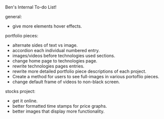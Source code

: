 Ben's Internal To-do List!

general:
 - give more elements hover effects.

portfolio pieces:
- alternate sides of text vs image.
- accordion each individual numbered entry.
- images/videos before technologies used sections.
- change home page to technologies page.
- rewrite technologies pages entries.
- rewrite more detailed portfolio piece descriptions of each project.
- Create a method for users to see full-images in various portoflio pieces.
- change default frame of videos to non-black screen.

stocks project:
- get it online.
- better formatted time stamps for price graphs. 
- better images that display more functionality.